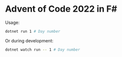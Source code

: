 # Advent of Code 2022 in F#

Usage:

```bash
dotnet run 1 # Day number
```

Or during development:

```bash
dotnet watch run -- 1 # Day number
```
